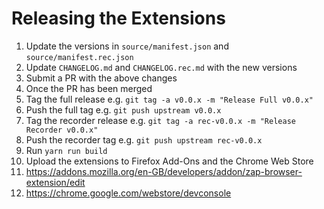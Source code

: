 # Releasing the Extensions

1. Update the versions in `source/manifest.json` and `source/manifest.rec.json`
1. Update `CHANGELOG.md` and `CHANGELOG.rec.md` with the new versions
1. Submit a PR with the above changes
1. Once the PR has been merged
  1. Tag the full release e.g. `git tag -a v0.0.x -m "Release Full v0.0.x"`
  1. Push the full tag e.g. `git push upstream v0.0.x`
  1. Tag the recorder release e.g. `git tag -a rec-v0.0.x -m "Release Recorder v0.0.x"`
  1. Push the recorder tag e.g. `git push upstream rec-v0.0.x`
1. Run `yarn run build`
1. Upload the extensions to Firefox Add-Ons and the Chrome Web Store
  1. https://addons.mozilla.org/en-GB/developers/addon/zap-browser-extension/edit
  1. https://chrome.google.com/webstore/devconsole